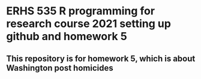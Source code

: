 # ERHS 535 R programming for research course 2021 setting up github and homework 5

## This repository is for homework 5, which is about Washington post homicides